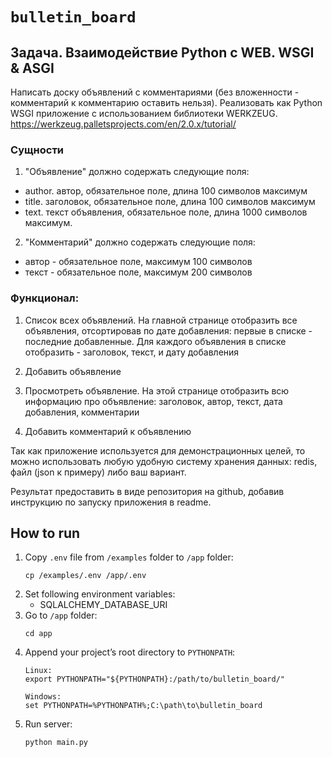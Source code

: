 # `bulletin_board`

## Задача. Взаимодействие Python c WEB. WSGI & ASGI

Написать доску объявлений с комментариями (без вложенности - комментарий к комментарию оставить нельзя).
Реализовать как Python WSGI приложение с использованием библиотеки WERKZEUG.
https://werkzeug.palletsprojects.com/en/2.0.x/tutorial/

### Сущности

1. "Объявление" должно содержать следующие поля:
- author. автор, обязательное поле, длина 100 символов максимум
- title. заголовок, обязательное поле, длина 100 символов максимум
- text. текст объявления, обязательное поле, длина 1000 символов максимум.

2. "Комментарий" должно содержать следующие поля:
- автор - обязательное поле, максимум 100 символов
- текст - обязательное поле, максимум 200 символов

### Функционал:

1) Список всех объявлений.
На главной странице отобразить все объявления,
отсортировав по дате добавления: первые в списке - последние добавленные.
Для каждого объявления в списке отобразить - заголовок, текст, и дату добавления

2) Добавить объявление

3) Просмотреть объявление.
На этой странице отобразить всю информацию про объявление:
заголовок, автор, текст, дата добавления, комментарии

4) Добавить комментарий к объявлению

Так как приложение используется для демонстрационных целей,
то можно использовать любую удобную систему хранения данных:
redis, файл (json к примеру) либо ваш вариант.

Результат предоставить в виде репозитория на github,
добавив инструкцию по запуску приложения в readme.

## How to run
1. Copy `.env` file from `/examples` folder to `/app` folder:
    ```
    cp /examples/.env /app/.env
    ```
2. Set following environment variables:
   - SQLALCHEMY_DATABASE_URI
3. Go to `/app` folder:
    ```
    cd app
    ```
4. Append your project’s root directory to `PYTHONPATH`:
    ```
    Linux:
    export PYTHONPATH="${PYTHONPATH}:/path/to/bulletin_board/"

    Windows:
    set PYTHONPATH=%PYTHONPATH%;C:\path\to\bulletin_board
    ```
5. Run server:
    ```
    python main.py
    ```

